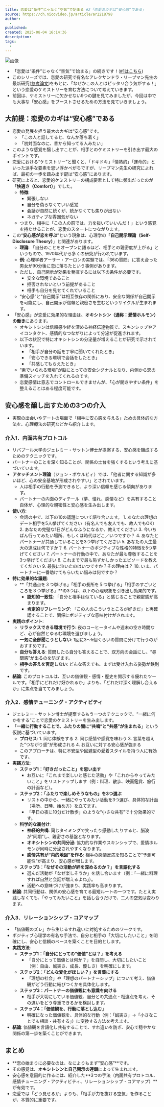 ```yaml
---
title: 恋愛は“条件”じゃなく“空気”で始まる #2「恋愛のカギは“安心感”である」
source: https://ch.nicovideo.jp/article/ar2218798
author:
  - 
published:
created: 2025-08-04 16:14:36
description: 
tags:
  - 
---
```

![画像](https://bmimg.nicovideo.jp/image/ch2637666/934476/7aee2ac15e6997daf8c6ff52e89fd12b3b502659.png)

- 「恋愛は“条件”じゃなく“空気”で始まる」の続きです！([#1はこちら](https://ch.nicovideo.jp/paleo/blomaga/ar2218691))
- このシリーズでは、恋愛の研究で有名なアレクサンドラ・リープマン先生の最新研究([参考論文](https://pubmed.ncbi.nlm.nih.gov/39971849/))をもとに、「なぜかこの人とはピッタリ合う気がする！」という恋愛のケミストリーを育む方法について考えていきます。
- 前回は、ケミストリーに欠かせない9つの鍵を見てみましたが、今回は中でも大事な「安心感」をブーストさせるための方法を見ていきましょう。

## 大前提：恋愛のカギは“安心感”である

- 恋愛の発展を担う最大のカギは“安心感”です。
  - 「この人と話してると、なんか落ち着く」
  - 「初対面なのに、昔から知ってる人みたい」
- このような感覚を醸し出すことが、相手とのケミストリーを引き出す最大のポイントです。
- 恋愛における“ケミストリー”と聞くと、「ドキドキ」「情熱的」「運命的」といった派手な要素を思い浮かべがちですが、リープマン先生の研究によれば、最初の一歩を踏み出す鍵は“安心感”にあります。
- 研究によると、恋愛的ケミストリーの構成要素として特に頻出だったのが「**快適さ（Comfort）**」でした。
  - **特徴**:
    - 緊張しない
    - 自分を偽らなくていい感覚
    - 会話が自然に続くが、続かなくても焦りが出ない
    - ネガティブな雰囲気がない
  - つまり、相手に「この人の前では、力を抜いていいんだ！」という感覚を持たせることが、恋愛のスタートにつながります。
- この“**安心感が恋を呼ぶ**”という現象は、心理学の「**自己開示理論（Self-Disclosure Theory）**」と関連があります。
  - **理論**: 「自分のことをオープンに語るほど、相手との親密度が上がる」というもので、1970年代から多くの研究が行われています。
  - **例**: 心理学者アーサー・アーロンの実験では、「36の質問」に答え合った男女が90分後に恋に落ちたという事例があります。
  - ただし、自己開示が効果を発揮するには以下の条件が必要です。
    - 安全な環境であること
    - 拒否されないという前提があること
    - 相手も自分を見せてくれていること
  - “安心感”と“自己開示”は相互依存の関係にあり、安全な関係が自己開示を可能にし、自己開示が信頼と親密さを生むというサイクルが生まれます。
- 「安心感」が恋愛に効果的な理由は、**オキシトシン（通称：愛情ホルモン）の働き**にあります。
  - オキシトシンは信頼感や絆を深める神経伝達物質で、スキンシップやアイコンタクト、感情的なつながりによって分泌が促進されます。
  - 以下の状況で特にオキシトシンの分泌量が増えることが研究で示されています。
    - 「相手が自分の話を丁寧に聞いてくれたとき」
    - 「安心できる環境で会話をしたとき」
    - 「共感してもらえたとき」
  - “素でいられる環境”が脳にとっての安全シグナルとなり、内側から恋の準備スイッチを入れてくれるのです。
  - 恋愛感情は意志でコントロールできませんが、「心が開きやすい条件」を整えることはある程度可能です。

## 安心感を醸し出すための3つの介入

- 実際の出会いやデートの場面で「相手に安心感を与える」ための具体的な方法を、心理療法の研究などから紹介します。

### 介入1．内面共有プロトコル

- リバプール大学のジェレミー・サットン博士が提案する、安心感を醸成するためのテクニックです。
- パートナーのことを深く知ることが、関係の土台を強くするという考えに基づいています。
- **アタッチメント理論**（ジョン・ボウルビィ）では、「他者に関する知識が多いほど、心の安全基地が形成されやすい」とされています。
  - 人は相手の行動を予測できると、より深い信頼を感じる傾向があります。
  - パートナーの内面のディテール（夢、憧れ、感情など）を共有すること自体が、心理的な親密性と安心感を生み出します。
- **使い方**:
  - 会話の中で、以下の10の議題について語り合います。
        1. あなたの理想のデート相手を5人挙げてください（有名人でも友人でも、故人でもOK）
        2. あなたの完璧な1日がどんなふうになるか、教えてください
        3. 今いちばん行ってみたい場所、もしくは時代はどこ／いつですか？
        4. あなたとパートナーが共通していることを3つ挙げてください
        5. あなたの人生最大の達成は何ですか？
        6. パートナーのポジティブな性格的特徴を5つ挙げてください
        7. パートナーの行動の中で、あなたが最も尊敬することを3つ挙げてください
        8. これまでで最も恥ずかしかったエピソードを教えてください
        9. 最後に泣いたのはいつですか？その理由は？
        10. いま、パートナーに一番助けてもらいたい悩みは何ですか？
- **特に効果的な議題**:
  - **「共通点を３つ挙げる」「相手の長所を５つ挙げる」「相手のすごいところを３つ挙げる」**の3つは、以下の心理現象を引き出し効果的です。
    - **認知的一致性**: 「自分と相手は似ている」と感じることで親密感が高まります。
    - **肯定的リフレーミング**: 「この人のこういうところが好きだ」と再確認することで、関係にポジティブな意味付けがされます。
- **実践のポイント**:
  - **リラックスできる環境で行う**: 夜のコーヒータイムや週末の空き時間など、心が自然とゆるむ環境を選びましょう。
  - **一気に全部聞こうとしない**: 1回に3〜5個くらいの質問に分けて行うのがおすすめです。
  - **自分も答える**: 質問したら自分も答えることで、双方向の会話にし、“尋問感”が出るのを防ぎます。
  - **相手の答えを否定しない**: どんな答えでも、まずは受け入れる姿勢が鉄則です。
- **結論**: このプロトコルは、互いの価値観・感情・歴史を開示する優れたツールです。「相手にどれだけ好かれるか」よりも、「どれだけ深く理解し合えるか」に焦点を当ててみましょう。

### 介入2．感情チューニング・アクティビティ

- ジェレミー・サットン博士が提案するもう一つのテクニックで、“一緒に何かをする”ことで恋愛のケミストリーを生み出します。
- 「**一緒に行動することで、ふたりの間に“共鳴”と“共感”が生まれる**」という仮説に基づいています。
  - **プロセス**:
        1. 同じ体験をする
        2. 同じ感情や感覚を味わう
        3. 言葉を超えた“つながり感”が形成される
        4. お互いに対する安心感が強まる
  - このアプローチは、特に不安型や回避型の愛着スタイルを持つ人に有効です。
- **実践方法**:
  - **ステップ1：「好きだったこと」を思い出す**
    - お互いに「これまで楽しいと感じた活動」や「これからやってみたいこと」をリストアップします（例：料理、散歩、映画鑑賞、旅行の計画など）。
  - **ステップ2：「ふたりで楽しめそうなもの」を3つ選ぶ**
    - リストの中から、一緒にやってみたい活動を3つ選び、具体的な計画（場所、日時、始め方）を立てます。
    - 「平日の夜に10分だけ散歩」のような“小さな共有”で十分効果的です。
  - **科学的な裏付け**:
    - **神経的共鳴**: 同じタイミングで笑ったり感動したりすると、脳波が“同期”し、親密さの基盤となります。
    - **オキシトシンの共同分泌**: 協力的な作業やスキンシップで、愛情ホルモンが同時に分泌されやすくなります。
    - **感情共有が“内的地図”を作る**: 相手の感情反応を知ることで“予測可能性”が高まり、安心感が増します。
  - **ステップ3：「なぜその活動が絆を深めるのか？」を言語化する**
    - 選んだ活動が「なぜ楽しそうか」を話し合います（例：「一緒に料理すれば自然と会話が増えるよね」）。
    - 活動への意味づけが強まり、実践率も高まります。
- **結論**: 共同行動は、関係の安心感を育てる最短ルートの一つです。たとえ実践しなくても、「やってみたいこと」を話し合うだけで、二人の空気は変わります。

### 介入3．リレーションシップ・コアマップ

- 「価値観のズレ」から生じるすれ違いに対処するためのワークです。
- ポジティブ心理学の有名な手法で、自分と相手の「大切にしたいこと」を明確にし、安心と信頼のベースを築くことを目的とします。
- **実践方法**:
  - **ステップ1：「自分にとっての“価値”とは？」を考える**
    - 「自分にとって価値とは何か？」を自問し、大切にしたいこと（例：自由、誠実さ、成長、優しさ）を明確にします。
  - **ステップ2：「どんな変化がほしい？」を言葉にする**
    - 「理想の社会」や「理想のパートナーシップ」について考え、価値観がどう行動に結びつくかを具体化します。
  - **ステップ3：パートナーの価値観にも意識を向ける**
    - 相手が大切にしている価値観、自分との共通点・相違点を考え、その違いをどう尊重できるかを検討します。
  - **ステップ4：「価値観を、行動に落とし込む」**
    - 明確になった価値観を、具体的な行動（例：「誠実さ」→「小さなことでも相談・共有する」）に変換する方法を考えます。
- **結論**: 価値観を言語化し共有することで、すれ違いを防ぎ、安心で穏やかな関係の第一歩を築くことができます。

## まとめ

- **恋の始まりに必要なのは、なによりもまず“安心感”**です。
- その感覚は、**オキシトシンと自己開示の連鎖**によって生まれます。
- 安心感を意図的に作るには、紹介した**3つの手法（内面共有プロトコル、感情チューニング・アクティビティ、リレーションシップ・コアマップ）**が有効です。
- 恋愛では「どう見せるか」よりも、「相手が力を抜ける空気」を作ることが、本質的に重要です。
